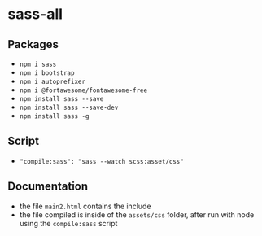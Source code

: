 # sass-all


## Packages
- `npm i sass`
- `npm i bootstrap`
- `npm i autoprefixer`
- `npm i @fortawesome/fontawesome-free`
- `npm install sass --save`
- `npm install sass --save-dev`
- `npm install sass -g`


## Script

- `"compile:sass": "sass --watch scss:asset/css"`

## Documentation

- the file `main2.html` contains the include
- the file compiled is inside of the `assets/css` folder, after run with node using the `compile:sass` script

